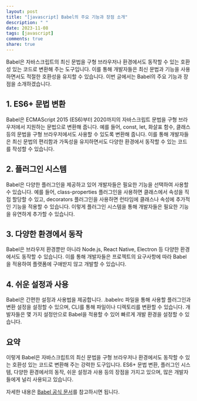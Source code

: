 ```yaml
---
layout: post
title: "[javascript] Babel의 주요 기능과 장점 소개"
description: " "
date: 2023-11-08
tags: [javascript]
comments: true
share: true
---
```


Babel은 자바스크립트의 최신 문법을 구형 브라우저나 환경에서도 동작할 수 있는 호환성 있는 코드로 변환해 주는 도구입니다. 이를 통해 개발자들은 최신 문법과 기능을 사용하면서도 적절한 호환성을 유지할 수 있습니다. 이번 글에서는 Babel의 주요 기능과 장점을 소개하겠습니다.

## 1. ES6+ 문법 변환

Babel은 ECMAScript 2015 (ES6)부터 2020까지의 자바스크립트 문법을 구형 브라우저에서 지원하는 문법으로 변환해 줍니다. 예를 들어, const, let, 화살표 함수, 클래스 등의 문법을 구형 브라우저에서도 사용할 수 있도록 변환해 줍니다. 이를 통해 개발자들은 최신 문법의 편리함과 가독성을 유지하면서도 다양한 환경에서 동작할 수 있는 코드를 작성할 수 있습니다.

## 2. 플러그인 시스템

Babel은 다양한 플러그인을 제공하고 있어 개발자들은 필요한 기능을 선택하여 사용할 수 있습니다. 예를 들어, class-properties 플러그인을 사용하면 클래스에서 속성을 직접 할당할 수 있고, decorators 플러그인을 사용하면 런타임에 클래스나 속성에 추가적인 기능을 적용할 수 있습니다. 이렇게 플러그인 시스템을 통해 개발자들은 필요한 기능을 유연하게 추가할 수 있습니다.

## 3. 다양한 환경에서 동작

Babel은 브라우저 환경뿐만 아니라 Node.js, React Native, Electron 등 다양한 환경에서도 동작할 수 있습니다. 이를 통해 개발자들은 프로젝트의 요구사항에 따라 Babel을 적용하여 플랫폼에 구애받지 않고 개발할 수 있습니다.

## 4. 쉬운 설정과 사용

Babel은 간편한 설정과 사용법을 제공합니다. .babelrc 파일을 통해 사용할 플러그인과 변환 설정을 설정할 수 있으며, CLI를 통해 파일이나 디렉토리를 변환할 수 있습니다. 개발자들은 몇 가지 설정만으로 Babel을 적용할 수 있어 빠르게 개발 환경을 설정할 수 있습니다.

## 요약

이렇게 Babel은 자바스크립트의 최신 문법을 구형 브라우저나 환경에서도 동작할 수 있는 호환성 있는 코드로 변환해 주는 강력한 도구입니다. ES6+ 문법 변환, 플러그인 시스템, 다양한 환경에서의 동작, 쉬운 설정과 사용 등의 장점을 가지고 있으며, 많은 개발자들에게 널리 사용되고 있습니다.

자세한 내용은 [Babel 공식 문서](https://babeljs.io/docs/)를 참고하시면 됩니다.